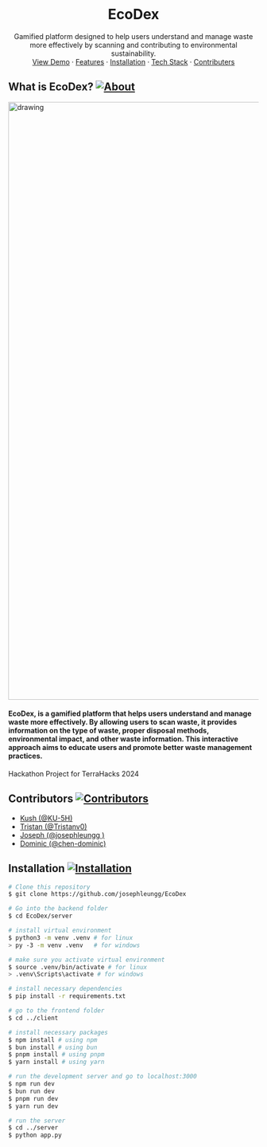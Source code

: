 <br />
<div align="center">
  <h1>EcoDex</h1>
  <p align="center">
    Gamified platform designed to help users understand and manage waste more effectively by scanning and contributing to environmental sustainability. 
    <br />
    <a href="">View Demo</a>
    ·
    <a href="">Features</a>
    ·
    <a href="https://github.com/josephleungg/EcoDex/edit/main/README.md#installation-">Installation</a>
    ·
    <a href="">Tech Stack</a>
    ·
    <a href="https://github.com/josephleungg/EcoDex/edit/main/README.md#contributors-">Contributers</a>
  </p>
</div>

## What is EcoDex? [![About](https://img.shields.io/badge/About-green)](https://github.com/josephleungg/EcoDex/edit/main/README.md#what-is-ecodex-)

<img src="https://raw.githubusercontent.com/josephleungg/EcoDex/main/client/public/images/EcoDex MarkDown.png?raw=true" alt="drawing" width="1200"/>
<br/>
<h4>EcoDex, is a gamified platform that helps users understand and manage waste more effectively. By allowing users to scan waste, it provides information on the type of waste, proper disposal methods, environmental impact, and other waste information. This interactive approach aims to educate users and promote better waste management practices.</h4>
Hackathon Project for TerraHacks 2024


## Contributors [![Contributors](https://img.shields.io/badge/Contributors-brown)](https://github.com/josephleungg/EcoDex/edit/main/README.md#contributors-)
- [Kush (@KU-5H)](https://github.com/KU-5H)
- [Tristan (@Tristanv0)](https://github.com/Tristanv0) 
- [Joseph (@josephleungg )](https://github.com/josephleungg)
- [Dominic (@chen-dominic)](https://github.com/chen-dominic)


## Installation [![Installation](https://img.shields.io/badge/Installation-purple)](https://github.com/josephleungg/EcoDex/edit/main/README.md#installation-)
```bash
# Clone this repository
$ git clone https://github.com/josephleungg/EcoDex

# Go into the backend folder
$ cd EcoDex/server

# install virtual environment
$ python3 -m venv .venv # for linux
> py -3 -m venv .venv   # for windows

# make sure you activate virtual environment
$ source .venv/bin/activate # for linux
> .venv\Scripts\activate # for windows

# install necessary dependencies
$ pip install -r requirements.txt

# go to the frontend folder
$ cd ../client

# install necessary packages
$ npm install # using npm
$ bun install # using bun
$ pnpm install # using pnpm
$ yarn install # using yarn

# run the development server and go to localhost:3000
$ npm run dev
$ bun run dev
$ pnpm run dev
$ yarn run dev

# run the server
$ cd ../server
$ python app.py
```
